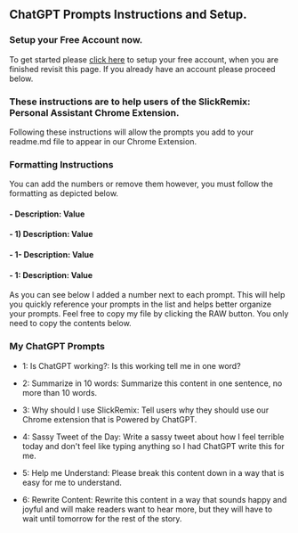 ## ChatGPT Prompts Instructions and Setup.
### Setup  your Free Account now.
To get started please [click here](https://github.com/signup?ref_cta=Sign+up&ref_loc=header+logged+out&ref_page=%2F&source=header-home) to setup your free account, when you are finished revisit this page. If you already have an account please proceed below.

### These instructions are to help users of the SlickRemix: Personal Assistant Chrome Extension. 
Following these instructions will allow the prompts you add to your readme.md file to appear in our Chrome Extension. 

### Formatting Instructions
You can add the numbers or remove them however, you must follow the formatting as depicted below.

#### - Description: Value
#### - 1) Description: Value
#### - 1- Description: Value
#### - 1: Description: Value

As you can see below I added a number next to each prompt. This will help you quickly reference your prompts in the list and helps better organize your prompts. Feel free to copy my file by clicking the RAW button. You only need to copy the contents below.

### My ChatGPT Prompts

- 1: Is ChatGPT working?: Is this working tell me in one word?

- 2: Summarize in 10 words: Summarize this content in one sentence, no more than 10 words.

- 3: Why should I use SlickRemix: Tell users why they should use our Chrome extension that is Powered by ChatGPT.

- 4: Sassy Tweet of the Day: Write a sassy tweet about how I feel terrible today and don't feel like typing anything so I had ChatGPT write this for me.

- 5: Help me Understand: Please break this content down in a way that is easy for me to understand.

- 6: Rewrite Content: Rewrite this content in a way that sounds happy and joyful and will make readers want to hear more, but they will have to wait until tomorrow for the rest of the story.
